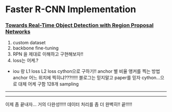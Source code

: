 # Faster R-CNN Implementation

### [Towards Real-Time Object Detection with Region Proposal Networks](https://arxiv.org/pdf/1506.01497.pdf)

1. custom dataset
2. backbone fine-tuning
3. RPN 을 제대로 이해하고 구현해보자!!
4. loss는 어케.?
- iou 랑 L1 loss L2 loss cython으로 구하기!!
anchor 별 비율 앵커를 찍는 방법
anchor 어느 위치에 찍히냐???!!!!!
블로그는 믿지말고 paper를 믿자
cython...으로 대체 어케 구함
128개 sampling
---
---
이제 좀 끝내자...
거의 다완성!!!!!
데이터 처리를 좀 더 완벽히!!
끝!!!!!
